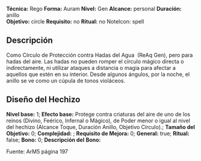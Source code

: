 
**Técnica:** Rego
**Forma:** Auram
**Nivel:** Gen
**Alcance:** personal 
**Duración:** anillo  
**Objetivo:** circle
**Requisito:** no
**Ritual:** no
NoteIcon: spell




## Descripción 
<p>Como Círculo de Protección contra Hadas del Agua  (ReAq Gen), pero para hadas del aire. Las hadas no pueden romper el círculo mágico directa o indirectamente, ni utilizar ataques a distancia o magia para afectar a aquellos que estén en su interior. Desde algunos ángulos, por la noche, el anillo se ve como un cúpula de tonos violáceos.</p>

## Diseño del Hechizo 

**Nivel base:** 1; **Efecto base:** Protege contra criaturas del aire de uno de los reinos (Divino, Feérico, Infernal o Mágico), de Poder menor o igual al nivel del hechizo (Alcance Toque, Duración Anillo, Objetivo Círculo).;  **Tamaño del **Objetivo:**** 0; **Complejidad:** ; **Requisito de Mejora:** 0; **General:** true; **Ritual:** false; **Bono:** 0; **Descripción del** **Bono:** 

Fuente: ArM5 página 197